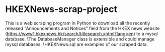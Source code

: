 # HKEXNews-scrap-project
This is a web scraping program in Python to download all the recently released “Announcements and Notices” field from the HKEX news website (https://www1.hkexnews.hk/search/titlesearch.xhtml?lang=en) to a mysql database.
\\The DatabaseManager class is extensible and could manage mysql databases.
\\HKEXNews.sql are examples of our scraped data.
